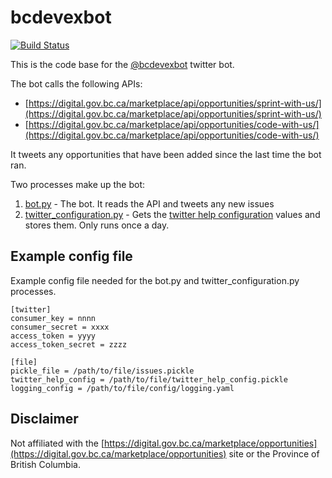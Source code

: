 # bcdevexbot
[![Build Status](https://travis-ci.org/MonicaG/bcdevexbot.svg?branch=master)](https://travis-ci.org/MonicaG/bcdevexbot)

This is the code base for the [@bcdevexbot](https://twitter.com/bcdevexbot) twitter bot.

The bot calls the following APIs:
* [https://digital.gov.bc.ca/marketplace/api/opportunities/sprint-with-us/](https://digital.gov.bc.ca/marketplace/api/opportunities/sprint-with-us/)  
* [https://digital.gov.bc.ca/marketplace/api/opportunities/code-with-us/](https://digital.gov.bc.ca/marketplace/api/opportunities/code-with-us/)

It tweets any opportunities that have been added since the last time the bot ran.

Two processes make up the bot:

1. [bot.py](bot.py) - The bot.  It reads the API and tweets any new issues
2. [twitter_configuration.py](twitter_configuration.py) - Gets the [twitter help configuration](https://dev.twitter.com/rest/reference/get/help/configuration) values and stores them.  Only runs once a day.

## Example config file
Example config file needed for the bot.py and twitter_configuration.py processes.

```
[twitter]
consumer_key = nnnn
consumer_secret = xxxx
access_token = yyyy
access_token_secret = zzzz

[file]
pickle_file = /path/to/file/issues.pickle
twitter_help_config = /path/to/file/twitter_help_config.pickle
logging_config = /path/to/file/config/logging.yaml
```

## Disclaimer
Not affiliated with the [https://digital.gov.bc.ca/marketplace/opportunities](https://digital.gov.bc.ca/marketplace/opportunities) site or the Province of British Columbia.
